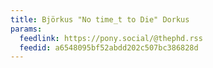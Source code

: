 ```yaml
---
title: Björkus "No time_t to Die" Dorkus
params:
  feedlink: https://pony.social/@thephd.rss
  feedid: a6548095bf52abdd202c507bc386828d
---
```

